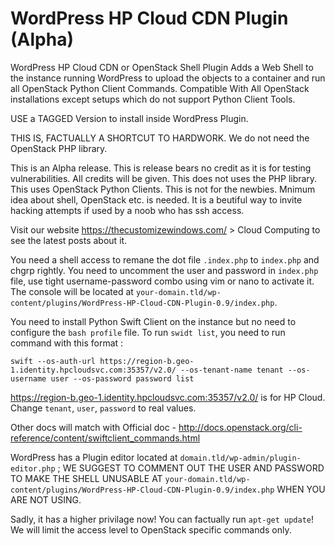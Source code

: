 # WordPress HP Cloud CDN Plugin (Alpha)
WordPress HP Cloud CDN or OpenStack Shell Plugin Adds a Web Shell to the instance running WordPress to upload the objects to a container and run all OpenStack Python Client Commands. Compatible With All OpenStack installations except setups which do not support Python Client Tools.

USE a TAGGED Version to install inside WordPress Plugin.

THIS IS, FACTUALLY A SHORTCUT TO HARDWORK. We do not need the OpenStack PHP library.

This is an Alpha release.
This is release bears no credit as it is for testing vulnerabilities. All credits will be given. 
This does not uses the PHP library.
This uses OpenStack Python Clients.
This is not for the newbies. Mnimum idea about shell, OpenStack etc. is needed. It is a beutiful way to invite hacking attempts if used by a noob who has ssh access. 

Visit our website https://thecustomizewindows.com/ > Cloud Computing to see the latest posts about it. 

You need a shell access to remane the dot file `.index.php` to `index.php` and chgrp rightly. You need to uncomment the user and password in `index.php` file, use tight username-password combo using vim or nano to activate it. The console will be located at `your-domain.tld/wp-content/plugins/WordPress-HP-Cloud-CDN-Plugin-0.9/index.php`. 

You need to install Python Swift Client on the instance but no need to configure the `bash profile` file. To run `swidt list`, you need to run command with this format :

`swift --os-auth-url https://region-b.geo-1.identity.hpcloudsvc.com:35357/v2.0/ --os-tenant-name tenant --os-username user --os-password password list`

https://region-b.geo-1.identity.hpcloudsvc.com:35357/v2.0/ is for HP Cloud. Change `tenant`, `user`, `password` to real values. 

Other docs will match with Official doc - http://docs.openstack.org/cli-reference/content/swiftclient_commands.html

WordPress has a Plugin editor located at `domain.tld/wp-admin/plugin-editor.php` ; WE SUGGEST TO COMMENT OUT THE USER AND PASSWORD TO MAKE THE SHELL UNUSABLE AT `your-domain.tld/wp-content/plugins/WordPress-HP-Cloud-CDN-Plugin-0.9/index.php` WHEN YOU ARE NOT USING.

Sadly, it has a higher privilage now! You can factually run `apt-get update`! We will limit the access level to OpenStack specific commands only. 


